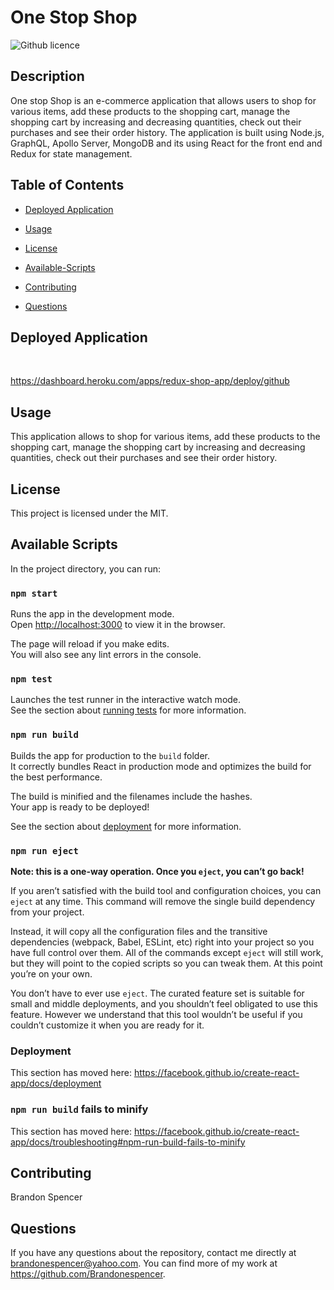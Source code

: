 # One Stop Shop 

![Github licence](http://img.shields.io/badge/license-MIT-blue.svg)

## Description

One stop Shop is an e-commerce application that allows users to shop for various items, add these products to the shopping cart, manage the shopping cart by increasing and decreasing quantities, check out their purchases and see their order history. The application is built using Node.js, GraphQL, Apollo Server, MongoDB and its using React for the front end and Redux for state management.



## Table of Contents

* [Deployed Application](#deployed-application)
* [Usage](#usage)
* [License](#license)
* [Available-Scripts](#available-scripts)

* [Contributing](#contributing)
* [Questions](#questions)


## Deployed Application 

<br />

https://dashboard.heroku.com/apps/redux-shop-app/deploy/github<br />



## Usage

This application allows to shop for various items, add these products to the shopping cart, manage the shopping cart by increasing and decreasing quantities, check out their purchases and see their order history. 

## License

This project is licensed under the MIT.

## Available Scripts

In the project directory, you can run:

### `npm start`

Runs the app in the development mode.<br />
Open [http://localhost:3000](http://localhost:3000) to view it in the browser.

The page will reload if you make edits.<br />
You will also see any lint errors in the console.

### `npm test`

Launches the test runner in the interactive watch mode.<br />
See the section about [running tests](https://facebook.github.io/create-react-app/docs/running-tests) for more information.

### `npm run build`

Builds the app for production to the `build` folder.<br />
It correctly bundles React in production mode and optimizes the build for the best performance.

The build is minified and the filenames include the hashes.<br />
Your app is ready to be deployed!

See the section about [deployment](https://facebook.github.io/create-react-app/docs/deployment) for more information.

### `npm run eject`

**Note: this is a one-way operation. Once you `eject`, you can’t go back!**

If you aren’t satisfied with the build tool and configuration choices, you can `eject` at any time. This command will remove the single build dependency from your project.

Instead, it will copy all the configuration files and the transitive dependencies (webpack, Babel, ESLint, etc) right into your project so you have full control over them. All of the commands except `eject` will still work, but they will point to the copied scripts so you can tweak them. At this point you’re on your own.

You don’t have to ever use `eject`. The curated feature set is suitable for small and middle deployments, and you shouldn’t feel obligated to use this feature. However we understand that this tool wouldn’t be useful if you couldn’t customize it when you are ready for it.



### Deployment

This section has moved here: https://facebook.github.io/create-react-app/docs/deployment

### `npm run build` fails to minify

This section has moved here: https://facebook.github.io/create-react-app/docs/troubleshooting#npm-run-build-fails-to-minify


## Contributing

Brandon Spencer


## Questions

If you have any questions about the repository, contact me directly at brandonespencer@yahoo.com. You can find more of my work at https://github.com/Brandonespencer.
